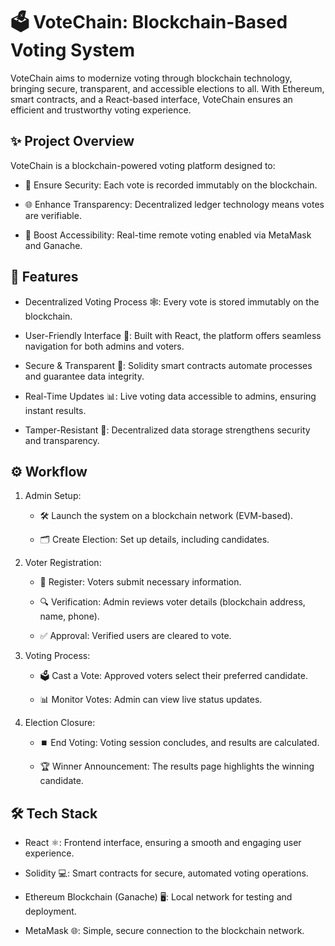 # 🗳️ VoteChain: Blockchain-Based Voting System

VoteChain aims to modernize voting through blockchain technology, bringing secure, transparent, and accessible elections to all. With Ethereum, smart contracts, and a React-based interface, VoteChain ensures an efficient and trustworthy voting experience.

## ✨ Project Overview
VoteChain is a blockchain-powered voting platform designed to:

- 🔐 Ensure Security: Each vote is recorded immutably on the blockchain.

- 🌐 Enhance Transparency: Decentralized    ledger technology means votes are verifiable.

- 🚀 Boost Accessibility: Real-time remote voting enabled via MetaMask and Ganache.

## 🌟 Features

- Decentralized Voting Process 🕸️: Every vote is stored immutably on the blockchain.

- User-Friendly Interface 👥: Built with React, the platform offers seamless navigation for both admins and voters.

- Secure & Transparent 🔐: Solidity smart contracts automate processes and guarantee data integrity.

- Real-Time Updates 📊: Live voting data accessible to admins, ensuring instant results.

- Tamper-Resistant 📜: Decentralized data storage strengthens security and transparency.

## ⚙️ Workflow

1. Admin Setup:

    - 🛠️ Launch the system on a blockchain network (EVM-based).

    - 🗂️ Create Election: Set up details, including candidates.

2. Voter Registration:

    - 📝 Register: Voters submit necessary information.

    - 🔍 Verification: Admin reviews voter details (blockchain address, name, phone).

    - ✅ Approval: Verified users are cleared to vote.


3. Voting Process:

    - 🗳️ Cast a Vote: Approved voters select their preferred candidate.

    - 📊 Monitor Votes: Admin can view live status updates.

4. Election Closure:

    - ⏹️ End Voting: Voting session concludes, and results are calculated.

    - 🏆 Winner Announcement: The results page highlights the winning candidate.


## 🛠️ Tech Stack

- React ⚛️: Frontend interface, ensuring a smooth and engaging user experience.

- Solidity 💻: Smart contracts for secure, automated voting operations.

- Ethereum Blockchain (Ganache) 🖥️: Local network for testing and deployment.

- MetaMask 🌐: Simple, secure connection to the blockchain network.